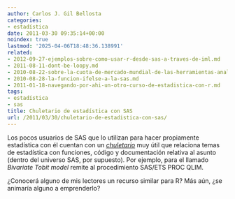 ```yaml
---
author: Carlos J. Gil Bellosta
categories:
- estadística
date: 2011-03-30 09:35:14+00:00
noindex: true
lastmod: '2025-04-06T18:48:36.138991'
related:
- 2012-09-27-ejemplos-sobre-como-usar-r-desde-sas-a-traves-de-iml.md
- 2011-08-11-dont-be-loopy.md
- 2010-08-22-sobre-la-cuota-de-mercado-mundial-de-las-herramientas-analiticas-de-negocio.md
- 2010-08-28-la-funcion-ifelse-a-la-sas.md
- 2011-01-18-navegando-por-ahi-un-otro-curso-de-estadistica-con-r.md
tags:
- estadística
- sas
title: Chuletario de estadística con SAS
url: /2011/03/30/chuletario-de-estadistica-con-sas/
---
```


Los pocos usuarios de SAS que lo utilizan para hacer propiamente estadística con él cuentan con un [_chuletario_](http://support.sas.com/kb/30/333.html) muy útil que relaciona temas de estadística con funciones, código y documentación relativa al asunto (dentro del universo SAS, por supuesto). Por ejemplo, para el llamado _Bivariate Tobit model_ remite al procedimiento SAS/ETS PROC QLIM.

¿Conocerá alguno de mis lectores un recurso similar para R? Más aún, ¿se animaría alguno a emprenderlo?